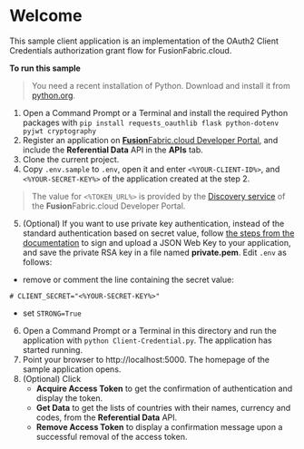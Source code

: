 # Welcome

This sample client application is an implementation of the OAuth2 Client Credentials authorization grant flow for FusionFabric.cloud.

**To run this sample**
> You need a recent installation of Python. Download and install it from [python.org](https://www.python.org/downloads/).

1. Open a Command Prompt or a Terminal and install the required Python packages with
 `pip install requests_oauthlib flask python-dotenv pyjwt cryptography` 
2. Register an application on [**Fusion**Fabric.cloud Developer Portal](https://developer.fusionfabric.cloud), and include the **Referential Data** API in the **APIs** tab.
3. Clone the current project.
4. Copy `.env.sample` to `.env`, open it and enter `<%YOUR-CLIENT-ID%>`, and `<%YOUR-SECRET-KEY%>` of the application created at the step 2. 

> The value for `<%TOKEN_URL%>` is provided by the [Discovery service](https://developer.fusionfabric.cloud/documentation/oauth2-grants#discovery-service) of the **Fusion**Fabric.cloud Developer Portal.

5. (Optional) If you want to use private key authentication, instead of the standard authentication based on secret value, follow [the steps from the documentation](https://developer.fusionfabric.cloud/documentation/oauth2-grants#jwk-auth) to sign and upload a JSON Web Key to your application, and save the private RSA key in a file named **private.pem**. Edit `.env` as follows:
+ remove or comment the line containing the secret value: 
```
# CLIENT_SECRET="<%YOUR-SECRET-KEY%>"
```
+ set `STRONG=True`

6. Open a Command Prompt or a Terminal in this directory and run the application with `python Client-Credential.py`. The application has started running. 
7. Point your browser to http://localhost:5000. The homepage of the sample application opens.   
8. (Optional) Click 
	+ **Acquire Access Token** to get the confirmation of authentication and display the token.
	+ **Get Data** to get the lists of countries with their names, currency and codes, from the **Referential Data** API.
	+ **Remove Access Token** to display a confirmation message upon a successful removal of the access token.